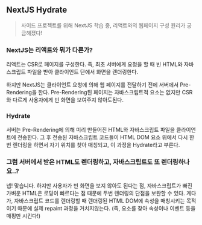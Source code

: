 ## NextJS Hydrate

> 사이드 프로젝트를 위해 NextJS 학습 중, 리액트와의 웹페이지 구성 원리가 궁금해졌다!

### NextJS는 리액트와 뭐가 다른가?

리액트는 CSR로 페이지를 구성한다. 즉, 최초 서버에게 요청을 할 때 빈 HTML와 자바스크립트 파일을 받아 클라이언트 단에서 화면을 렌더링한다.

하지만 NextJS는 클라이언트 요청에 의해 웹 페이지를 전달하기 전에 서버에서 Pre-Rendering을 한다. Pre-Rendering된 페이지는 자바스크립트적 요소는 없지만 CSR와 다르게 사용자에게 빈 화면을 보여주지 않아도된다.

### Hydrate

서버는 Pre-Rendering에 의해 미리 만들어진 HTML와 자바스크립트 파일을 클라이언트에 전송한다. 그 후 전송된 자바스크립트 코드들이 HTML DOM 요소 위에서 다시 한번 렌더링을 하면서 자기 위치를 찾아 매칭되고, 이 과정을 Hydrate라고 부른다.

### 그럼 서버에서 받은 HTML도 렌더링하고, 자바스크립트도 또 렌더링하나요..?

넵! 맞습니다. 하지만 사용자가 빈 화면을 보지 않아도 된다는 점, 자바스크립트가 빠진 가벼운 HTML은 로딩이 빠르다는 점 때문에 두번 렌더링의 단점을 보완할 수 있다. 게다가, 자바스크립트 코드를 렌더링할 때 렌더링된 HTML DOM에 속성을 매칭시키는 목적이기 때문에 실제 repaint 과정을 거치지않는다. (즉, 요소를 찾아 속성이나 이벤트 등을 매핑만 시킨다!)
